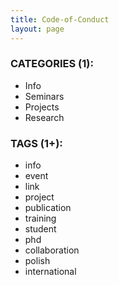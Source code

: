 ```yaml
---
title: Code-of-Conduct
layout: page
---
```


### CATEGORIES (1): 
* Info
* Seminars
* Projects
* Research

### TAGS (1+): 
* info
* event
* link
* project
* publication
* training
* student
* phd
* collaboration
* polish
* international
